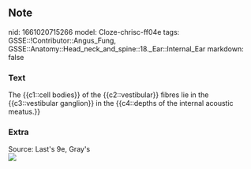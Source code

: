 ## Note
nid: 1661020715266
model: Cloze-chrisc-ff04e
tags: GSSE::!Contributor::Angus_Fung, GSSE::Anatomy::Head_neck_and_spine::18._Ear::Internal_Ear
markdown: false

### Text
The {{c1::cell bodies}} of the {{c2::vestibular}} fibres lie in the {{c3::vestibular ganglion}} in the {{c4::depths of the internal acoustic meatus.}}

### Extra
<div>
  Source: Last's 9e, Gray's
</div>
<div><img src=
"paste-535c8e0f9c8ecdf0e286de04c4551090446ea7bc.jpg"></div>
